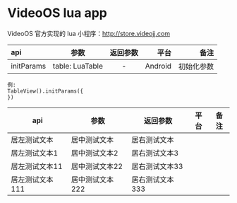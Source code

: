# VideoOS lua app
VideoOS 官方实现的 lua 小程序：http://store.videojj.com

|api|参数|返回参数|平台|备注|
|:---|:---:|:---:|---:|---:|
| initParams   |   table: LuaTable  |   -| Android |   初始化参数|

    例:
    TableView().initParams({
	})
	
	
|api| 参数 |返回参数|平台|备注|
|-----|-----|-----|-----|-----|
|居左测试文本|居中测试文本|居右测试文本|
|居左测试文本1|居中测试文本2|居右测试文本3|
|居左测试文本11|居中测试文本22|居右测试文本33|
|居左测试文本111|居中测试文本222|居右测试文本333|